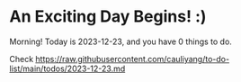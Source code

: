 # An Exciting Day Begins! :)

Morning! Today is 2023-12-23, and you have 0 things to do.

Check https://raw.githubusercontent.com/cauliyang/to-do-list/main/todos/2023-12-23.md